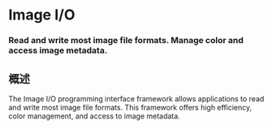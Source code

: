 # Image I/O
### Read and write most image file formats. Manage color and access image metadata.
## 概述
The Image I/O programming interface framework allows applications to read and write most image file formats. This framework offers high efficiency, color management, and access to image metadata.
